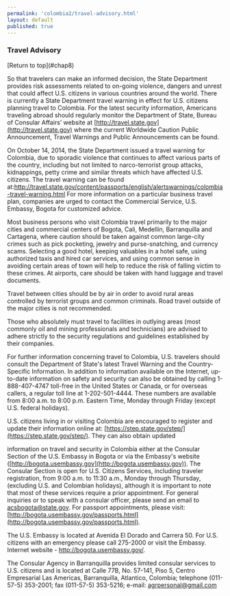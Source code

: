 ```yaml
--- 
permalink: 'colombia2/travel-advisory.html' 
layout: default
published: true 
---
```

<h3 id="travel-advisory">Travel Advisory</h3> [Return to top](#chap8)

So that travelers can make an informed decision, the State Department provides risk assessments related to on-going violence, dangers and unrest that could affect U.S. citizens in various countries around the world. There is currently a State Department travel warning in effect for U.S. citizens planning travel to Colombia. For the latest security information, Americans traveling abroad should regularly monitor the Department of State, Bureau of Consular Affairs’ website at [http://travel.state.gov](http://travel.state.gov) where the current Worldwide Caution Public Announcement, Travel Warnings and Public Announcements can be found.

On October 14, 2014, the State Department issued a travel warning for Colombia, due to sporadic violence that continues to affect various parts of the country, including but not limited to narco-terrorist group attacks, kidnappings, petty crime and similar threats which have affected U.S. citizens. The travel warning can be found at:http://travel.state.gov/content/passports/english/alertswarnings/colombia-travel-warning.html For more information on a particular business travel plan, companies are urged to contact the Commercial Service, U.S. Embassy, Bogota for customized advice.

Most business persons who visit Colombia travel primarily to the major cities and commercial centers of Bogota, Cali, Medellín, Barranquilla and Cartagena, where caution should be taken against common large-city crimes such as pick pocketing, jewelry and purse-snatching, and currency scams. Selecting a good hotel, keeping valuables in a hotel safe, using authorized taxis and hired car services, and using common sense in avoiding certain areas of town will help to reduce the risk of falling victim to these crimes. At airports, care should be taken with hand luggage and travel documents.

Travel between cities should be by air in order to avoid rural areas controlled by terrorist groups and common criminals. Road travel outside of the major cities is not recommended.

Those who absolutely must travel to facilities in outlying areas (most commonly oil and mining professionals and technicians) are advised to adhere strictly to the security regulations and guidelines established by their companies.

For further information concerning travel to Colombia, U.S. travelers should consult the Department of State's latest Travel Warning and the Country-Specific Information. In addition to information available on the Internet, up-to-date information on safety and security can also be obtained by calling 1- 888-407-4747 toll-free in the United States or Canada, or for overseas callers, a regular toll line at 1-202-501-4444. These numbers are available from 8:00 a.m. to 8:00 p.m. Eastern Time, Monday through Friday (except U.S. federal holidays).

U.S. citizens living in or visiting Colombia are encouraged to register and update their information online at: [https://step.state.gov/step/](https://step.state.gov/step/). They can also obtain updated

information on travel and security in Colombia either at the Consular Section of the U.S. Embassy in Bogota or via the Embassy's website ([http://bogota.usembassy.gov](http://bogota.usembassy.gov)). The Consular Section is open for U.S. Citizens Services, including traveler registration, from 9:00 a.m. to 11:30 a.m., Monday through Thursday, (excluding U.S. and Colombian holidays), although it is important to note that most of these services require a prior appointment. For general inquiries or to speak with a consular officer, please send an email to [acsbogota@state.gov](acsbogota@state.gov). For passport appointments, please visit: [http://bogota.usembassy.gov/passports.html](http://bogota.usembassy.gov/passports.html).

The U.S. Embassy is located at Avenida El Dorado and Carrera 50. For U.S. citizens with an emergency please call 275-2000 or visit the Embassy. Internet website - http://bogota.usembassy.gov/.

The Consular Agency in Barranquilla provides limited consular services to U.S. citizens and is located at Calle 77B, No. 57-141, Piso 5, Centro Empresarial Las Americas, Barranquilla, Atlantico, Colombia; telephone (011-57-5) 353-2001; fax (011-57-5) 353-5216; e-mail: [agrpersonal@gmail.com](agrpersonal@gmail.com)

